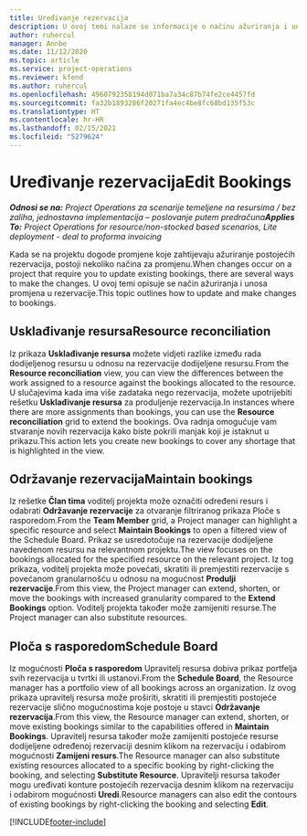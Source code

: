 ```yaml
---
title: Uređivanje rezervacija
description: U ovoj temi nalaze se informacije o načinu ažuriranja i unosa promjena u rezervacije.
author: ruhercul
manager: Annbe
ms.date: 11/12/2020
ms.topic: article
ms.service: project-operations
ms.reviewer: kfend
ms.author: ruhercul
ms.openlocfilehash: 4960792358194d071ba7a34c87b74fe2ce4457fd
ms.sourcegitcommit: fa32b1893286f20271fa4ec4be8fc68bd135f53c
ms.translationtype: HT
ms.contentlocale: hr-HR
ms.lasthandoff: 02/15/2021
ms.locfileid: "5279624"
---
```

# <a name="edit-bookings"></a><span data-ttu-id="1c185-103">Uređivanje rezervacija</span><span class="sxs-lookup"><span data-stu-id="1c185-103">Edit Bookings</span></span>

<span data-ttu-id="1c185-104">_**Odnosi se na:** Project Operations za scenarije temeljene na resursima / bez zaliha, jednostavna implementacija – poslovanje putem predračuna_</span><span class="sxs-lookup"><span data-stu-id="1c185-104">_**Applies To:** Project Operations for resource/non-stocked based scenarios, Lite deployment - deal to proforma invoicing_</span></span>


<span data-ttu-id="1c185-105">Kada se na projektu dogode promjene koje zahtijevaju ažuriranje postojećih rezervacija, postoji nekoliko načina za promjenu.</span><span class="sxs-lookup"><span data-stu-id="1c185-105">When changes occur on a project that require you to update existing bookings, there are several ways to make the changes.</span></span> <span data-ttu-id="1c185-106">U ovoj temi opisuje se način ažuriranja i unosa promjena u rezervacije.</span><span class="sxs-lookup"><span data-stu-id="1c185-106">This topic outlines how to update and make changes to bookings.</span></span>

## <a name="resource-reconciliation"></a><span data-ttu-id="1c185-107">Usklađivanje resursa</span><span class="sxs-lookup"><span data-stu-id="1c185-107">Resource reconciliation</span></span>

<span data-ttu-id="1c185-108">Iz prikaza **Usklađivanje resursa** možete vidjeti razlike između rada dodijeljenog resursu u odnosu na rezervacije dodijeljene resursu.</span><span class="sxs-lookup"><span data-stu-id="1c185-108">From the **Resource reconciliation** view, you can view the differences between the work assigned to a resource against the bookings allocated to the resource.</span></span> <span data-ttu-id="1c185-109">U slučajevima kada ima više zadataka nego rezervacija, možete upotrijebiti rešetku **Usklađivanje resursa** za produljenje rezervacija.</span><span class="sxs-lookup"><span data-stu-id="1c185-109">In instances where there are more assignments than bookings, you can use the **Resource reconciliation** grid to extend the bookings.</span></span> <span data-ttu-id="1c185-110">Ova radnja omogućuje vam stvaranje novih rezervacija kako biste pokrili manjak koji je istaknut u prikazu.</span><span class="sxs-lookup"><span data-stu-id="1c185-110">This action lets you create new bookings to cover any shortage that is highlighted in the view.</span></span>

## <a name="maintain-bookings"></a><span data-ttu-id="1c185-111">Održavanje rezervacija</span><span class="sxs-lookup"><span data-stu-id="1c185-111">Maintain bookings</span></span>

<span data-ttu-id="1c185-112">Iz rešetke **Član tima** voditelj projekta može označiti određeni resurs i odabrati **Održavanje rezervacije** za otvaranje filtriranog prikaza Ploče s rasporedom.</span><span class="sxs-lookup"><span data-stu-id="1c185-112">From the **Team Member** grid, a Project manager can highlight a specific resource and select **Maintain Bookings** to open a filtered view of the Schedule Board.</span></span> <span data-ttu-id="1c185-113">Prikaz se usredotočuje na rezervacije dodijeljene navedenom resursu na relevantnom projektu.</span><span class="sxs-lookup"><span data-stu-id="1c185-113">The view focuses on the bookings allocated for the specified resource on the relevant project.</span></span> <span data-ttu-id="1c185-114">Iz tog prikaza, voditelj projekta može povećati, skratiti ili premjestiti rezervacije s povećanom granularnošću u odnosu na mogućnost **Produlji rezervacije**.</span><span class="sxs-lookup"><span data-stu-id="1c185-114">From this view, the Project manager can extend, shorten, or move the bookings with increased granularity compared to the **Extend Bookings** option.</span></span> <span data-ttu-id="1c185-115">Voditelj projekta također može zamijeniti resurse.</span><span class="sxs-lookup"><span data-stu-id="1c185-115">The Project manager can also substitute resources.</span></span>

## <a name="schedule-board"></a><span data-ttu-id="1c185-116">Ploča s rasporedom</span><span class="sxs-lookup"><span data-stu-id="1c185-116">Schedule Board</span></span>

<span data-ttu-id="1c185-117">Iz mogućnosti **Ploča s rasporedom** Upravitelj resursa dobiva prikaz portfelja svih rezervacija u tvrtki ili ustanovi.</span><span class="sxs-lookup"><span data-stu-id="1c185-117">From the **Schedule Board**, the Resource manager has a portfolio view of all bookings across an organization.</span></span> <span data-ttu-id="1c185-118">Iz ovog prikaza upravitelj resursa može proširiti, skratiti ili premjestiti postojeće rezervacije slično mogućnostima koje postoje u stavci **Održavanje rezervacija**.</span><span class="sxs-lookup"><span data-stu-id="1c185-118">From this view, the Resource manager can extend, shorten, or move existing bookings similar to the capabilities offered in **Maintain Bookings**.</span></span> <span data-ttu-id="1c185-119">Upravitelj resursa također može zamijeniti postojeće resurse dodijeljene određenoj rezervaciji desnim klikom na rezervaciju i odabirom mogućnosti **Zamijeni resurs**.</span><span class="sxs-lookup"><span data-stu-id="1c185-119">The Resource manager can also substitute existing resources allocated to a specific booking by right-clicking the booking, and selecting **Substitute Resource**.</span></span> <span data-ttu-id="1c185-120">Upravitelji resursa također mogu uređivati konture postojećih rezervacija desnim klikom na rezervaciju i odabirom mogućnosti **Uredi**.</span><span class="sxs-lookup"><span data-stu-id="1c185-120">Resource managers can also edit the contours of existing bookings by right-clicking the booking and selecting **Edit**.</span></span>


[!INCLUDE[footer-include](../includes/footer-banner.md)]